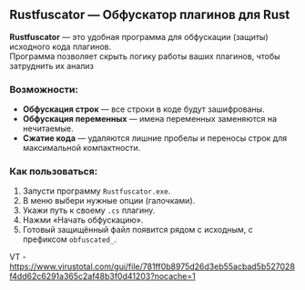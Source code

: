## Rustfuscator — Обфускатор плагинов для Rust

**Rustfuscator** — это удобная программа для обфускации (защиты) исходного кода плагинов.  
Программа позволяет скрыть логику работы ваших плагинов, чтобы затруднить их анализ

### Возможности:
- **Обфускация строк** — все строки в коде будут зашифрованы.
- **Обфускация переменных** — имена переменных заменяются на нечитаемые.
- **Сжатие кода** — удаляются лишние пробелы и переносы строк для максимальной компактности.

### Как пользоваться:
1. Запусти программу `Rustfuscator.exe`.
2. В меню выбери нужные опции (галочками).
3. Укажи путь к своему `.cs` плагину.
4. Нажми «Начать обфускацию».
5. Готовый защищённый файл появится рядом с исходным, с префиксом `obfuscated_`.

VT - https://www.virustotal.com/gui/file/781ff0b8975d26d3eb55acbad5b527028f4dd62c6291a365c2af48b3f0d41203?nocache=1

